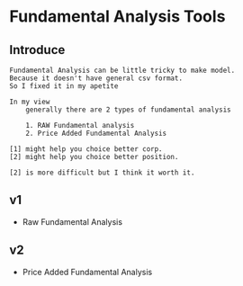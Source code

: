 # Fundamental Analysis Tools

## Introduce

```
Fundamental Analysis can be little tricky to make model.  
Because it doesn't have general csv format.  
So I fixed it in my apetite

In my view
    generally there are 2 types of fundamental analysis

    1. RAW Fundamental analysis
    2. Price Added Fundamental Analysis

[1] might help you choice better corp.
[2] might help you choice better position.

[2] is more difficult but I think it worth it.
```


## v1
- Raw Fundamental Analysis

## v2
- Price Added Fundamental Analysis

